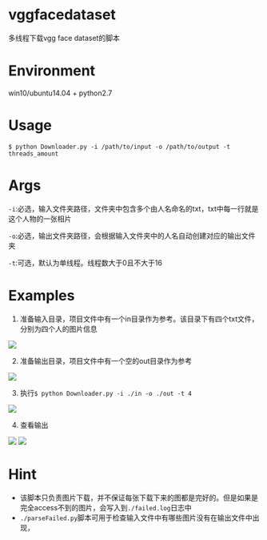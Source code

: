 # vggfacedataset
多线程下载vgg face dataset的脚本

# Environment
win10/ubuntu14.04 + python2.7

# Usage
```
$ python Downloader.py -i /path/to/input -o /path/to/output -t threads_amount
```

# Args
`-i`:必选，输入文件夹路径，文件夹中包含多个由人名命名的txt，txt中每一行就是这个人物的一张相片

`-o`:必选，输出文件夹路径，会根据输入文件夹中的人名自动创建对应的输出文件夹

`-t`:可选，默认为单线程。线程数大于0且不大于16

# Examples
1. 准备输入目录，项目文件中有一个in目录作为参考。该目录下有四个txt文件，分别为四个人的图片信息

![](http://i.imgur.com/2V8wDNF.png)

2. 准备输出目录，项目文件中有一个空的out目录作为参考

![](http://i.imgur.com/8EYFVHw.png)

3. 执行`$ python Downloader.py -i ./in -o ./out -t 4`

![](http://i.imgur.com/m9N9usz.png)

4. 查看输出

![](http://i.imgur.com/9GJXry4.png)
![](http://i.imgur.com/0IUxUo9.png)

# Hint
+ 该脚本只负责图片下载，并不保证每张下载下来的图都是完好的。但是如果是完全access不到的图片，会写入到`./failed.log`日志中
+ `./parseFailed.py`脚本可用于检查输入文件中有哪些图片没有在输出文件中出现，